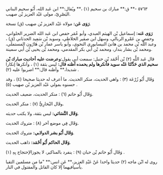 ٥٧٦٣ -** ق:** مبارك بن سحيم (١) ،** ويُقال:** ابن عَبد الله، أَبُو سحيم البناني البَصْرِيّ، مولى عَبْد العزيز بْن صهيب.

**رَوَى عَن:** مولاه عَبْد العزيز بْن صهيب (ق) نسخة.

**رَوَى عَنه:** إسماعيل بْن الهيثم العبدي، وأبو عُمَر حفص ابن عَبد الله الضرير الحلواني، وحفص بن عَمْرو الربالي، وسهل ابن صقير الخلاطي، وسويد بْن سَعِيد الحدثاني (ق) ، وعبد اللَّه بْن محمد بن هانئ النيسابوري النحوي، وأبو ياسر عمار بْن هَارُون المستملي، ومحمد بْن بشار بندار، ومحمد بْن أَبي بكر المقدمي، ومحمد بْن يحيى بْن أَبي سمينة.

قال عَبد اللَّهِ (٢) بْن أَحْمَد بْن حنبل: سمعت أبي يقول:**وعرضت عليه أحاديث مبارك بْن سحيم الذي حَدَّثَنَا عَنْه سويد فأنكرها ولم يحمده أظنه قال:** ليس بثقة (١) ، وأنكرها إنكارا شديدا،** وأظنه قال:** اضربوا عليه (٢) .

وَقَال أَبُو زُرْعَة (٣) : واهي الحديث، منكر الحديث. ما أعرف له حديثا صحيحا (٤) ، وقد حسنوه بمولي عَبْد العزيز بْن صهيب (٥) .

وَقَال أَبُو حاتم (٦) : منكر الحديث، ضعيف الحديث.

وقَال البُخارِيُّ (٧) : منكر الحديث.

**وَقَال النَّسَائي:** ليس بثقة، ولا يكتب حديثه.

وَقَال فِي موضع آخر (٨) : متروك الحديث.

**وَقَال أَبُو بشر الدولابي:** متروك الحديث.

**وَقَال الحاكم أَبُو أَحْمَد:** ذاهب الحديث.

وَقَال أَبُو حاتم بْن حبان (٩) : ينفرد بالمناكير، لا يجوزالإحتجاج بِهِ (١) .

روى له ابْن ماجه (٢) حديثا واحدا عَنْ عَبْدِ العزيز،** عَنِ انس:** "ما من مسلمين التقيا بأسيافيهما إلا كان القاتل والمقتول في النار.